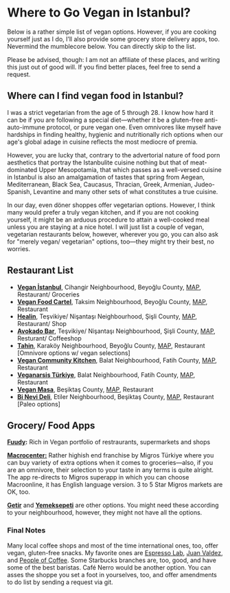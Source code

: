 # Where to Go Vegan in Istanbul?
Below is a rather simple list of vegan options. However, if you are cooking yourself just as I do, I’ll also provide some grocery store delivery apps, too. Nevermind the mumblecore below. You can directly skip to the list. 

Please be advised, though: I am not an affiliate of these places, and writing this just out of good will. If you find better places, feel free to send a request.

## **Where can I find** v**egan food in Istanbul?**

I was a strict vegetarian from the age of 5 through 28. I know how hard it can be if you are following a special diet—whether it be a gluten-free anti-auto-immune protocol, or pure vegan one. Even omnivores like myself have hardships in finding healthy, hygienic and nutritionally rich options when our age's global adage in cuisine reflects the most mediocre of premia.

However, you are lucky that, contrary to the advertorial nature of food porn aesthetics that portray the Istanbulite cuisine nothing but that of meat-dominated Upper Mesopotamia, that which passes as a well-versed cuisine in Istanbul is also an amalgamation of tastes that spring from Aegean, Mediterranean, Black Sea, Caucasus, Thracian, Greek, Armenian, Judeo-Spanish, Levantine and many other sets of what constitutes a true cuisine.

In our day, even döner shoppes offer vegetarian options. However, I think many would prefer a truly vegan kitchen, and if you are not cooking yourself, it might be an arduous procedure to attain a well-cooked meal unless you are staying at a nice hotel. I will just list a couple of vegan, vegetarian restaurants below, however, wherever you go, you can also ask for "merely vegan/ vegetarian" options, too—they might try their best, no worries.

## Restaurant List

 - [**Vegan İstanbul**](https://www.veganistanbul34.com/), Cihangir Neighbourhood, Beyoğlu County, [MAP](https://maps.app.goo.gl/Bz74WT1UX3w6KAk77), Restaurant/ Groceries
 - [**Vegan Food Cartel**](https://www.veganfoodcartel.com/),  Taksim Neighbourhood, Beyoğlu County, [MAP](https://maps.app.goo.gl/qTvUVnBoYEAvWmdQA), Restaurant
 - [**Healin**](https://healinfoods.com/), Teşvikiye/ Nişantaşı Neighbourhood, Şişli County, [MAP](https://maps.app.goo.gl/VJdhrmrdeCgp59jV9), Restaurant/ Shop
 - [**Avokado Bar**](https://www.instagram.com/avokadobar.ist/?hl=en), Teşvikiye/ Nişantaşı Neighbourhood, Şişli County, [MAP](https://maps.app.goo.gl/Ps2J7nUseAwsp7WA7), Resturant/ Coffeeshop
 - [**Tahin**](https://tahin.com.tr/), Karaköy Neighbourhood, Beyoğlu County, [MAP](https://maps.app.goo.gl/32booR75FszLdyRC8), Restaurant \[Omnivore options w/ vegan selections\]
 - [**Vegan Community Kitchen**](https://www.instagram.com/community_kitchen/?hl=en), Balat Neighbourhood, Fatih County, [MAP](https://maps.app.goo.gl/v9VpZkYikEcQJAxz9), Restaurant
 - [**Veganarsis Türkiye**](https://www.instagram.com/veganarsistt/), Balat Neighbourhood, Fatih County, [MAP](https://maps.app.goo.gl/ARrxUiEZtpnVHNrz7), Restaurant
 - [**Vegan Masa**](https://www.instagram.com/veganmasa/), Beşiktaş County, [MAP](https://maps.app.goo.gl/uL5GGo4NoPj1nVQ17), Restaurant
 - [**Bi Nevi Deli**](https://binevideli.com/), Etiler Neighbourhood, Beşiktaş County, [MAP](https://maps.app.goo.gl/Qwspf6Ra3mLjmg9Y6), Restaurant \[Paleo options\]
## **Grocery/ Food Apps**

[**Fuudy**](https://fuudy.co/)**:** Rich in Vegan portfolio of restraurants, supermarkets and shops

[**Macrocenter:**](https://www.macrocenter.com.tr/) Rather highish end franchise by Migros Türkiye where you can buy variety of extra options when it comes to groceries—also, if you are an omnivore, their selection to your taste in any terms is quite alright. The app re-directs to Migros superapp in which you can choose Macroonline, it has English language version. 3 to 5 Star Migros markets are OK, too.

[**Getir**](https://getir.com/) and [**Yemeksepeti**](https://www.yemeksepeti.com/) are other options. You might need these according to your neighbourhood, however, they might not have all the options.

### Final Notes

Many local coffee shops and most of the time international ones, too, offer vegan, gluten-free snacks. My favorite ones are [Espresso Lab](https://en.espressolab.com/), [Juan Valdez](https://www.juanvaldezcoffee.com.tr/), and [People of Coffee](https://www.peopleofcoffee.com.tr/). Some Starbucks branches are, too, good, and have some of the best baristas. Café Nerro would be another option. You can asses the shoppe you set a foot in yourselves, too, and offer amendments to do list by sending a request via git.
